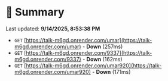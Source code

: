 # 📖 Summary
Last updated: **9/14/2025, 8:53:38 PM**

- `GET` [https://talk-m6gd.onrender.com/umar](https://talk-m6gd.onrender.com/umar) - **Down** (257ms)
- `GET` [https://talk-m6gd.onrender.com/9337](https://talk-m6gd.onrender.com/9337) - **Down** (162ms)
- `GET` [https://talk-m6gd.onrender.com/umar920](https://talk-m6gd.onrender.com/umar920) - **Down** (171ms)
